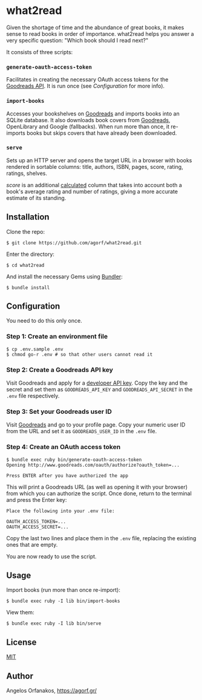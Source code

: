 # what2read

Given the shortage of time and the abundance of great books, it makes sense to
read books in order of importance. what2read helps you answer a very specific
question: "Which book should I read next?"

It consists of three scripts:

### `generate-oauth-access-token`

Facilitates in creating the necessary OAuth access tokens for the [Goodreads
API][API]. It is run once (see _Configuration_ for more info).

### `import-books`

Accesses your bookshelves on [Goodreads][] and imports books into an SQLite
database. It also downloads book covers from [Goodreads][], OpenLibrary and
Google (fallbacks). When run more than once, it re-imports books but skips
covers that have already been downloaded.

### `serve`

Sets up an HTTP server and opens the target URL in a browser with books rendered
in sortable columns: title, authors, ISBN, pages, score, rating, ratings,
shelves.

_score_ is an additional [calculated][score] column that takes into account both
a book's average rating and number of ratings, giving a more accurate estimate
of its standing.

## Installation

Clone the repo:

    $ git clone https://github.com/agorf/what2read.git

Enter the directory:

    $ cd what2read

And install the necessary Gems using [Bundler](http://bundler.io/):

    $ bundle install

## Configuration

You need to do this only once.

### Step 1: Create an environment file

    $ cp .env.sample .env
    $ chmod go-r .env # so that other users cannot read it

### Step 2: Create a Goodreads API key

Visit Goodreads and apply for a [developer API key][key]. Copy the key and the
secret and set them as `GOODREADS_API_KEY` and `GOODREADS_API_SECRET` in the
`.env` file respectively.

### Step 3: Set your Goodreads user ID

Visit [Goodreads][] and go to your profile page. Copy your numeric user ID from
the URL and set it as `GOODREADS_USER_ID` in the `.env` file.

### Step 4: Create an OAuth access token

    $ bundle exec ruby bin/generate-oauth-access-token
    Opening http://www.goodreads.com/oauth/authorize?oauth_token=...

    Press ENTER after you have authorized the app

This will print a Goodreads URL (as well as opening it with your browser) from
which you can authorize the script. Once done, return to the terminal and press
the Enter key:

    Place the following into your .env file:

    OAUTH_ACCESS_TOKEN=...
    OAUTH_ACCESS_SECRET=...

Copy the last two lines and place them in the `.env` file, replacing the
existing ones that are empty.

You are now ready to use the script.

## Usage

Import books (run more than once re-import):

    $ bundle exec ruby -I lib bin/import-books

View them:

    $ bundle exec ruby -I lib bin/serve

## License

[MIT][]

## Author

Angelos Orfanakos, https://agorf.gr/

[Goodreads]: https://www.goodreads.com/
[API]: https://www.goodreads.com/api
[score]: http://stackoverflow.com/a/2134629
[key]: https://www.goodreads.com/api/keys
[MIT]: https://github.com/agorf/what2read/blob/master/LICENSE.txt
